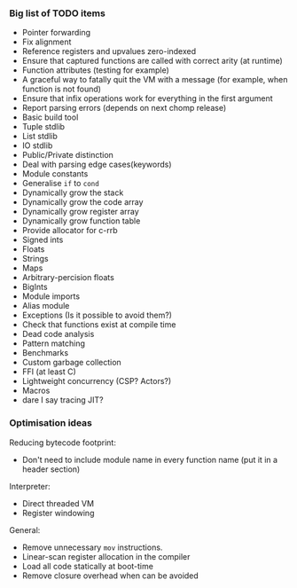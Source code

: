 ### Big list of TODO items

* Pointer forwarding
* Fix alignment
* Reference registers and upvalues zero-indexed
* Ensure that captured functions are called with correct arity (at runtime)
* Function attributes (testing for example)
* A graceful way to fatally quit the VM with a message (for example, when function is not found)
* Ensure that infix operations work for everything in the first argument
* Report parsing errors (depends on next chomp release)
* Basic build tool
* Tuple stdlib
* List stdlib
* IO stdlib
* Public/Private distinction
* Deal with parsing edge cases(keywords)
* Module constants
* Generalise `if` to `cond`
* Dynamically grow the stack
* Dynamically grow the code array
* Dynamically grow register array
* Dynamically grow function table
* Provide allocator for c-rrb
* Signed ints
* Floats
* Strings
* Maps
* Arbitrary-percision floats
* BigInts
* Module imports
* Alias module
* Exceptions (Is it possible to avoid them?)
* Check that functions exist at compile time
* Dead code analysis
* Pattern matching
* Benchmarks
* Custom garbage collection
* FFI (at least C)
* Lightweight concurrency (CSP? Actors?)
* Macros
* dare I say tracing JIT?

### Optimisation ideas

Reducing bytecode footprint:
  * Don't need to include module name in every function name (put it in a header section)

Interpreter:
  * Direct threaded VM
  * Register windowing

General:
  * Remove unnecessary `mov` instructions.
  * Linear-scan register allocation in the compiler
  * Load all code statically at boot-time
  * Remove closure overhead when can be avoided
